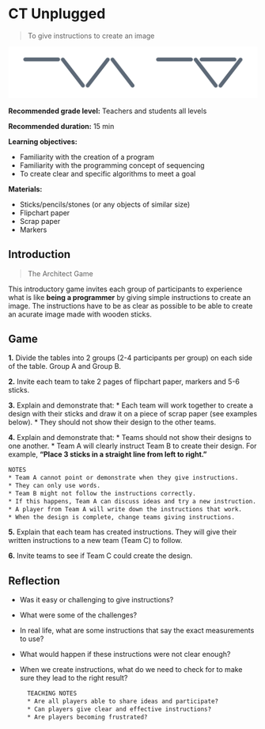 # CT Unplugged
> To give instructions to create an image

![](./assets/images/am-unplugged/sticks.png)

**Recommended grade level:** Teachers and students all levels

**Recommended duration:** 15 min

**Learning objectives:** 
* Familiarity with the creation of a program
* Familiarity with the programming concept of sequencing
* To create clear and specific algorithms to meet a goal

**Materials:**
* Sticks/pencils/stones (or any objects of similar size)
* Flipchart paper
* Scrap paper
* Markers

## Introduction 
> The Architect Game

This introductory game invites each group of participants to experience what is like **being a programmer** by giving simple instructions to create an image. The instructions have to be as clear as possible to be able to create an acurate image made with wooden sticks.

## Game

**1.** Divide the tables into 2 groups (2-4 participants per group) on each side of the table. Group A and Group B.

**2.** Invite each team to take 2 pages of flipchart paper, markers and 5-6 sticks.

**3.** Explain and demonstrate that:
	* Each team will work together to create a design with their sticks and draw it on a piece of scrap paper (see examples below).
	* They should not show their design to the other teams.

**4.** Explain and demonstrate that:
	* Teams should not show their designs to one another.
	* Team A will clearly instruct Team B to create their design. For example, **“Place 3 sticks in a straight line from left to right.”**

	NOTES
	* Team A cannot point or demonstrate when they give instructions. 
	* They can only use words.
	* Team B might not follow the instructions correctly. 
	* If this happens, Team A can discuss ideas and try a new instruction.
	* A player from Team A will write down the instructions that work.
	* When the design is complete, change teams giving instructions.

**5.** Explain that each team has created instructions. They will give their written instructions to a new team (Team C) to follow.

**6.** Invite teams to see if Team C could create the design.


## Reflection

* Was it easy or challenging to give instructions?
* What were some of the challenges?
* In real life, what are some instructions that say the exact measurements to use?
* What would happen if these instructions were not clear enough?
* When we create instructions, what do we need to check for to make sure they lead to the right result?

		TEACHING NOTES
		* Are all players able to share ideas and participate?
    	* Can players give clear and effective instructions?
		* Are players becoming frustrated?

<!-- 
## Robot Game
> To give instructions to meet a goal

**Recommended grade level:** Teachers and students all levels

**Recommended duration:** 15 min

**Learning objectives:** 
* Familiarity with the creation of a program
* Familiarity with the programming concept of sequencing
* To create clear and specific algorithms to meet a goal

**Materials:**
* [Download and print the programming table and cards](/assets/images/pdf/CT_Unplugged.pdf)
* Ping pong ball or another object
* Eye mask (optional)

### Introduction 

This introductory game invites each group of participants to experience what is like **being a programmer** by giving simple instructions to a Robot. The Robot has to be guided from a starting point to a final goal. 

The Programmer can use only a simple set of instructions or cards which can be written on the **programming table**. The Program can be iterated by finding the number of repetitions to make it shorter and more efficient.

### Game
![](/assets/images/am-unplugged/signs.png)

**1.** Divide the participants in groups (3-6 participants per group)

**2.** Each team: Picks a **programmer**, a **scribe** and a **robot** 

**3.** Define a starting point and a destination (10-15 ft)

**4.** Place few obstacles along the way 

**5.** The **programmer** guides the robot from starting point to destination using the minimal amount of steps with 3 types of commands ( **start + advance + turn**). 

**6.** A maximum **10 instructions** can be given to reach the goal.

**7.** The **scribe** logs the instructions on the programming table using the pictograms and the repetitions cards.

**8.** The **robot** executes the instructions.

### Reflection

* How hard was to guide the Robot to the objective? 
* Were the instructions clear enough?
* Are these set of instructions used daily on your phone?


		TEACHING NOTES
		* Identify if they can make the algorithm even shorter -->